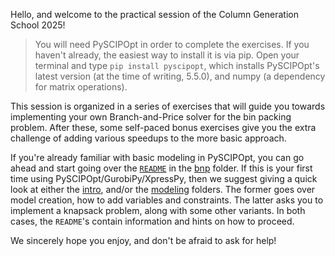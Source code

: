 Hello, and welcome to the practical session of the Column Generation School 2025! 

> You will need PySCIPOpt in order to complete the exercises. If you haven't already, the easiest way to install it is via pip. Open your terminal and type `pip install pyscipopt`, which installs PySCIPOpt's latest version (at the time of writing, 5.5.0), and numpy (a dependency for matrix operations).

This session is organized in a series of exercises that will guide you towards implementing your own Branch-and-Price solver for the bin packing problem. After these, some self-paced bonus exercises give you the extra challenge of adding various speedups to the more basic approach.

If you're already familiar with basic modeling in PySCIPOpt, you can go ahead and start going over the [`README`](bnp/README.md) in the [bnp](bnp) folder. If this is your first time using PySCIPOpt/GurobiPy/XpressPy, then we suggest giving a quick look at either the [intro](intro), and/or the [modeling](modeling) folders. The former goes over model creation, how to add variables and constraints. The latter asks you to implement a knapsack problem, along with some other variants. In both cases, the `README`'s contain information and hints on how to proceed.

We sincerely hope you enjoy, and don't be afraid to ask for help!